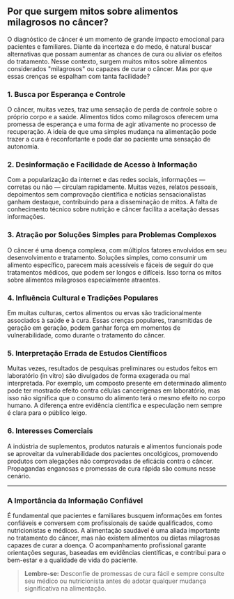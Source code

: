 
## Por que surgem mitos sobre alimentos milagrosos no câncer?

O diagnóstico de câncer é um momento de grande impacto emocional para pacientes e familiares. Diante da incerteza e do medo, é natural buscar alternativas que possam aumentar as chances de cura ou aliviar os efeitos do tratamento. Nesse contexto, surgem muitos mitos sobre alimentos considerados "milagrosos" ou capazes de curar o câncer. Mas por que essas crenças se espalham com tanta facilidade?

### 1. **Busca por Esperança e Controle**

O câncer, muitas vezes, traz uma sensação de perda de controle sobre o próprio corpo e a saúde. Alimentos tidos como milagrosos oferecem uma promessa de esperança e uma forma de agir ativamente no processo de recuperação. A ideia de que uma simples mudança na alimentação pode trazer a cura é reconfortante e pode dar ao paciente uma sensação de autonomia.

### 2. **Desinformação e Facilidade de Acesso à Informação**

Com a popularização da internet e das redes sociais, informações — corretas ou não — circulam rapidamente. Muitas vezes, relatos pessoais, depoimentos sem comprovação científica e notícias sensacionalistas ganham destaque, contribuindo para a disseminação de mitos. A falta de conhecimento técnico sobre nutrição e câncer facilita a aceitação dessas informações.

### 3. **Atração por Soluções Simples para Problemas Complexos**

O câncer é uma doença complexa, com múltiplos fatores envolvidos em seu desenvolvimento e tratamento. Soluções simples, como consumir um alimento específico, parecem mais acessíveis e fáceis de seguir do que tratamentos médicos, que podem ser longos e difíceis. Isso torna os mitos sobre alimentos milagrosos especialmente atraentes.

### 4. **Influência Cultural e Tradições Populares**

Em muitas culturas, certos alimentos ou ervas são tradicionalmente associados à saúde e à cura. Essas crenças populares, transmitidas de geração em geração, podem ganhar força em momentos de vulnerabilidade, como durante o tratamento do câncer.

### 5. **Interpretação Errada de Estudos Científicos**

Muitas vezes, resultados de pesquisas preliminares ou estudos feitos em laboratório (in vitro) são divulgados de forma exagerada ou mal interpretada. Por exemplo, um composto presente em determinado alimento pode ter mostrado efeito contra células cancerígenas em laboratório, mas isso não significa que o consumo do alimento terá o mesmo efeito no corpo humano. A diferença entre evidência científica e especulação nem sempre é clara para o público leigo.

### 6. **Interesses Comerciais**

A indústria de suplementos, produtos naturais e alimentos funcionais pode se aproveitar da vulnerabilidade dos pacientes oncológicos, promovendo produtos com alegações não comprovadas de eficácia contra o câncer. Propagandas enganosas e promessas de cura rápida são comuns nesse cenário.

---

### **A Importância da Informação Confiável**

É fundamental que pacientes e familiares busquem informações em fontes confiáveis e conversem com profissionais de saúde qualificados, como nutricionistas e médicos. A alimentação saudável é uma aliada importante no tratamento do câncer, mas não existem alimentos ou dietas milagrosas capazes de curar a doença. O acompanhamento profissional garante orientações seguras, baseadas em evidências científicas, e contribui para o bem-estar e a qualidade de vida do paciente.

> **Lembre-se:** Desconfie de promessas de cura fácil e sempre consulte seu médico ou nutricionista antes de adotar qualquer mudança significativa na alimentação.
```

